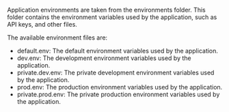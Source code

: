 Application environments are taken from the environments folder. 
This folder contains the environment variables used by the application, such as API keys, and other files.

The available environment files are:
- default.env: The default environment variables used by the application.
- dev.env: The development environment variables used by the application.
- private.dev.env: The private development environment variables used by the application.
- prod.env: The production environment variables used by the application.
- private.prod.env: The private production environment variables used by the application.

